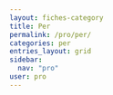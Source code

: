 ```yaml
---
layout: fiches-category
title: Per
permalink: /pro/per/
categories: per
entries_layout: grid
sidebar:
  nav: "pro"
user: pro
---
```

